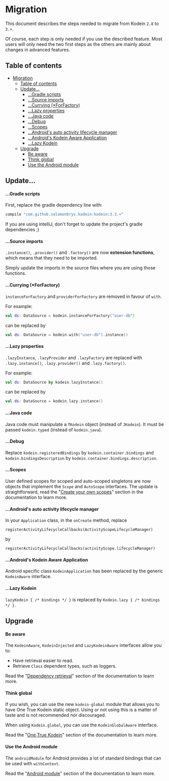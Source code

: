# Migration

This document describes the steps needed to migrate from Kodein `2.8` to `3.+`.

Of course, each step is only needed if you use the described feature. Most users will only need the two first steps as
the others are mainly about changes in advanced features.

## Table of contents

  * [Migration](#migration)
    * [Table of contents](#table-of-contents)
    * [Update...](#update)
        * [...Gradle scripts](#gradle-scripts)
        * [...Source imports](#source-imports)
        * [...Currying (*ForFactory)](#currying-forfactory)
        * [...Lazy properties](#lazy-properties)
        * [...Java code](#java-code)
        * [...Debug](#debug)
        * [...Scopes](#scopes)
        * [...Android's auto activity lifecycle manager](#androids-auto-activity-lifecycle-manager)
        * [...Android's Kodein Aware Application](#androids-kodein-aware-application)
        * [...Lazy Kodein](#lazy-kodein)
    * [Upgrade](#upgrade)
        * [Be aware](#be-aware)
        * [Think global](#think-global)
        * [Use the Android module](#use-the-android-module)


## Update...

#### ...Gradle scripts

First, replace the gradle dependency line with:

```groovy
compile "com.github.salomonbrys.kodein:kodein:3.3.+"
```

If you are using intelliJ, don't forget to update the project's gradle dependencies ;)


#### ...Source imports

`.instance()`, `.provider()` and `.factory()` are now **extension functions**, which means that they need to be
imported.

Simply update the imports in the source files where you are using those functions.


#### ...Currying (*ForFactory)

`instanceForFactory` and `providerForFactory` are removed in favour of `with`.

For example:

```kotlin
val ds: DataSource = kodein.instanceForFactory("user-db")
```

can be replaced by

```kotlin
val ds: DataSource = kodein.with("user-db").instance()
```


#### ...Lazy properties

`.lazyInstance`, `.lazyProvider` and `.lazyFactory` are replaced with `.lazy.instance()`, `.lazy.provider()` and
`.lazy.factory()`.

For example:

```kotlin
val ds: DataSource by kodein.lazyInstance()
```

can be replaced by

```kotlin
val ds: DataSource = kodein.lazy.instance()
```


#### ...Java code

Java code must manipulate a `TKodein` object (instead of `JKodein`).
It must be passed `kodein.typed` (instead of `kodein.java`).


#### ...Debug

Replace `kodein.registeredBindings` by `kodein.container.bindings`
and `kodein.bindingsDescription` by `kodein.container.bindings.description`.


#### ...Scopes

User defined scopes for scoped and auto-scoped singletons are now objects that implement the `Scope` and `AutoScope`
interfaces. The update is straightforward, read the "[Create your own scopes](https://salomonbrys.github.io/Kodein/#_create_your_own_scopes)" section in the documentation to learn more.


#### ...Android's auto activity lifecycle manager

In your `Application` class, in the `onCreate` method, replace

```
registerActivityLifecycleCallbacks(ActivityScopeLifecycleManager)
```

by

```
registerActivityLifecycleCallbacks(activityScope.lifecycleManager)
```


#### ...Android's Kodein Aware Application

Android specific class `KodeinApplication` has been replaced by the generic `KodeinAware` interface.


#### ...Lazy Kodein

`lazyKodein { /* bindings */ }` is replaced by `Kodein.lazy { /* bindings */ }`.


## Upgrade

#### Be aware

The `KodeinAware`, `KodeinInjected` and `LazyKodeinAware` interfaces allow you to:

- Have retrieval easier to read.
- Retrieve `Class` dependent types, such as loggers.

Read the "[Dependency retrieval](https://salomonbrys.github.io/Kodein/#_dependency_retrieval)" section of the documentation to learn more.


#### Think global

If you wish, you can use the new `kodein-global` module that allows you to have One True Kodein static object. Using
or not using this is a matter of taste and is not recommended nor discouraged.

When using `Kodein.global`, you can use the `KodeinGlobalAware` interface.

Read the "[One True Kodein](https://salomonbrys.github.io/Kodein/#_the_god_complex_one_true_kodein)" section of the documentation to learn more.


#### Use the Android module

The `androidModule` for Android provides a lot of standard bindings that can be used with `withContext`.

Read the "[Android module](https://salomonbrys.github.io/Kodein/#_android_module)" section of the documentation to learn more.
